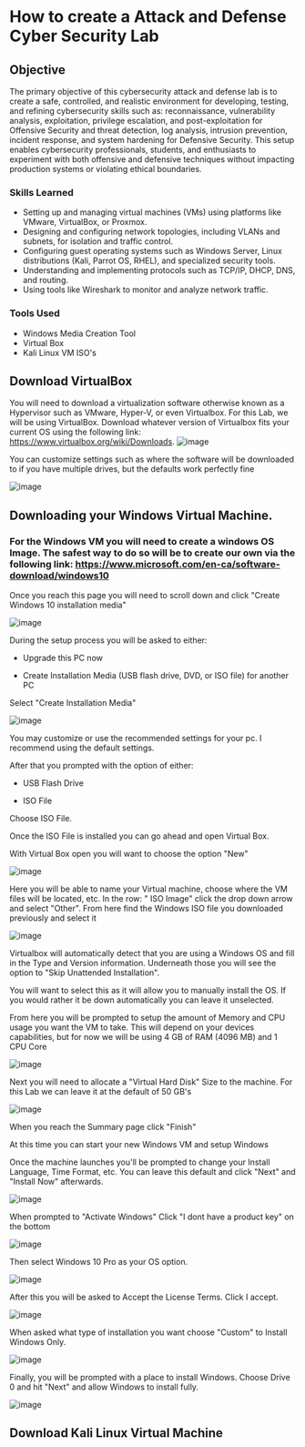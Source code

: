 # How to create a Attack and Defense Cyber Security Lab

## Objective

The primary objective of this cybersecurity attack and defense lab is to create a safe, controlled, and realistic environment for developing, testing, and refining cybersecurity skills such as: reconnaissance, vulnerability analysis, exploitation, privilege escalation, and post-exploitation for Offensive Security and threat detection, log analysis, intrusion prevention, incident response, and system hardening for Defensive Security. This setup enables cybersecurity professionals, students, and enthusiasts to experiment with both offensive and defensive techniques without impacting production systems or violating ethical boundaries.

### Skills Learned

- Setting up and managing virtual machines (VMs) using platforms like VMware, VirtualBox, or Proxmox.
- Designing and configuring network topologies, including VLANs and subnets, for isolation and traffic control.
- Configuring guest operating systems such as Windows Server, Linux distributions (Kali, Parrot OS, RHEL), and specialized security tools.
- Understanding and implementing protocols such as TCP/IP, DHCP, DNS, and routing.
- Using tools like Wireshark to monitor and analyze network traffic.

### Tools Used

- Windows Media Creation Tool
- Virtual Box
- Kali Linux VM ISO's


## Download VirtualBox
  
You will need to download a virtualization software otherwise known as a Hypervisor such as VMware, Hyper-V, or even Virtualbox. For this Lab, we will be using VirtualBox. Download whatever version of Virtualbox fits your current OS using the following link: https://www.virtualbox.org/wiki/Downloads.
![image](https://github.com/user-attachments/assets/971d842a-ff91-4a57-9247-3f396de514c0)

You can customize settings such as where the software will be downloaded to if you have multiple drives, but the defaults work perfectly fine

![image](https://github.com/user-attachments/assets/10f9824d-d31e-4063-bc3a-9b09efa89668)


## Downloading your Windows Virtual Machine.
### For the Windows VM you will need to create a windows OS Image. The safest way to do so will be to create our own via the following link: https://www.microsoft.com/en-ca/software-download/windows10

Once you reach this page you will need to scroll down and click "Create Windows 10 installation media"

![image](https://github.com/user-attachments/assets/6e10f8b2-77fc-4f15-aecb-cf7b1f1a499f)

During the setup process you will be asked to either:

 - Upgrade this PC now
 
 - Create Installation Media (USB flash drive, DVD, or ISO file) for another PC

 Select "Create Installation Media"
 
 ![image](https://github.com/user-attachments/assets/ebc89575-64cc-4272-a91e-25463c822fa2)

You may customize or use the recommended settings for your pc. I recommend using the default settings.

After that you prompted with the option of either:

- USB Flash Drive

- ISO File

Choose ISO File.

Once the ISO File is installed you can go ahead and open Virtual Box.

With Virtual Box open you will want to choose the option "New"

![image](https://github.com/user-attachments/assets/ecce861f-b0da-43e6-a128-f8d33a99b0fe)

Here you will be able to name your Virtual machine, choose where the VM files will be located, etc.
In the row: " ISO Image" click the drop down arrow and select "Other". From here find the Windows ISO file you downloaded previously and select it

![image](https://github.com/user-attachments/assets/9f355125-22ba-4646-b0f2-65702af4e05b)

Virtualbox will automatically detect that you are using a Windows OS and fill in the Type and Version information. Underneath those you will see the option to "Skip Unattended Installation".

You will want to select this as it will allow you to manually install the OS. If you would rather it be down automatically you can leave it unselected.

From here you will be prompted to setup the amount of Memory and CPU usage you want the VM to take. This will depend on your devices capabilities, but for now we will be using 4 GB of RAM (4096 MB) and 1 CPU Core

![image](https://github.com/user-attachments/assets/05d528f2-6fa7-401d-9496-2349aab54da4)

Next you will need to allocate a "Virtual Hard Disk" Size to the machine. For this Lab we can leave it at the default of 50 GB's

![image](https://github.com/user-attachments/assets/b4fa79ea-be7a-44d3-b73e-13288dc2175f)

When you reach the Summary page click "Finish"

At this time you can start your new Windows VM and setup Windows

Once the machine launches you'll be prompted to change your Install Language, Time Format, etc. You can leave this default and click "Next" and "Install Now" afterwards.

![image](https://github.com/user-attachments/assets/4c03494a-fb74-4fc4-a8c8-f5ebf1da5a90)

When prompted to "Activate Windows" Click "I dont have a product key" on the bottom

![image](https://github.com/user-attachments/assets/1e48ad8d-6e47-4450-bdbd-8be0f818b707)

Then select Windows 10 Pro as your OS option.

![image](https://github.com/user-attachments/assets/286ba59c-b98e-4839-ac0e-6a3d52f1cbb0)

After this you will be asked to Accept the License Terms. Click I accept.

![image](https://github.com/user-attachments/assets/d4b4cffd-4043-4847-8292-9f1fae308e16)

When asked what type of installation you want choose "Custom" to Install Windows Only.

![image](https://github.com/user-attachments/assets/832af7c0-3cbf-4c8f-90d9-16422d9d49ec)

Finally, you will be prompted with a place to install Windows. Choose Drive 0 and hit "Next" and allow Windows to install fully.

![image](https://github.com/user-attachments/assets/a83019f1-e868-4307-b114-c898e1017db5)

  ## Download Kali Linux Virtual Machine



  
